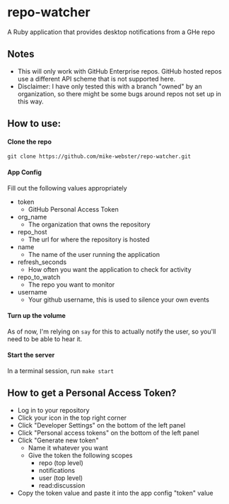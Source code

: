 # repo-watcher
A Ruby application that provides desktop notifications from a GHe repo

## Notes
- This will only work with GitHub Enterprise repos.  GitHub hosted repos use a different API scheme that is not supported here.
- Disclaimer: I have only tested this with a branch "owned" by an organization, so there might be some bugs around repos not set up in this way.

## How to use:
#### Clone the repo
`git clone https://github.com/mike-webster/repo-watcher.git`

#### App Config
Fill out the following values appropriately
- token
    - GitHub Personal Access Token
- org_name
    - The organization that owns the repository
- repo_host
    - The url for where the repository is hosted
- name
    - The name of the user running the application
- refresh_seconds
    - How often you want the application to check for activity
- repo_to_watch
    - The repo you want to monitor
- username
    - Your github username, this is used to silence your own events

#### Turn up the volume
As of now, I'm relying on `say` for this to actually notify the user, so you'll
need to be able to hear it.

#### Start the server
In a terminal session, run `make start`

## How to get a Personal Access Token?
- Log in to your repository
- Click your icon in the top right corner
- Click "Developer Settings" on the bottom of the left panel
- Click "Personal access tokens" on the bottom of the left panel
- Click "Generate new token"
    - Name it whatever you want
    - Give the token the following scopes
        - repo (top level)
        - notifications
        - user (top level)
        - read:discussion
- Copy the token value and paste it into the app config "token" value